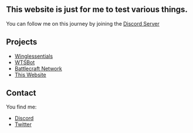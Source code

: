 ## This website is just for me to test various things.

You can follow me on this journey by joining the [Discord Server](https://discord.gg/NDuwKd5)



## Projects

- [Winglessentials](https://github.com/WinglessWhistle/Winglessentials)
- [WTSBot](https://github.com/WinglessWhistle/WinglessTestingStuffDiscordBot)
- [Battlecraft Network](https://battlecraft.network)
- [This Website](https://github.com/WinglessWhistle/winglesswhistle.github.io)



## Contact
You find me:
- [Discord](https://discord.gg/NDuwKd5)
- [Twitter](https://twitter.com/winglesswhistle)
